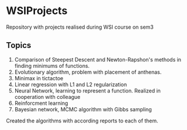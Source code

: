 # WSIProjects
Repository with projects realised during WSI course on sem3

## Topics
1. Comparison of Steepest Descent and Newton-Rapshon's methods in finding minimums of functions.
2. Evolutionary algorithm, problem with placement of anthenas.
3. Minimax in tictactoe
4. Linear regression with L1 and L2 regularization
5. Neural Network, learning to represent a function. Realized in cooperation with colleague
6. Reinforcment learning
7. Bayesian network, MCMC algorithm with Gibbs sampling

Created the algorithms with according reports to each of them. 

